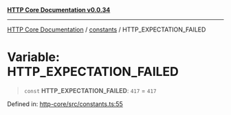 [**HTTP Core Documentation v0.0.34**](../../README.md)

***

[HTTP Core Documentation](../../modules.md) / [constants](../README.md) / HTTP\_EXPECTATION\_FAILED

# Variable: HTTP\_EXPECTATION\_FAILED

> `const` **HTTP\_EXPECTATION\_FAILED**: `417` = `417`

Defined in: [http-core/src/constants.ts:55](https://github.com/stonemjs/http-core/blob/31e23030575a56f9e3df3cf0d1fec6cbcbb56275/src/constants.ts#L55)
